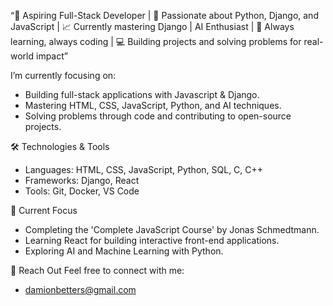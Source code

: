 “🔹 Aspiring Full-Stack Developer | 🚀 Passionate about Python, Django, and JavaScript | 📈 Currently mastering Django | AI Enthusiast | 🌱 Always learning, always coding | 💻 Building projects and solving problems for real-world impact”

I’m currently focusing on:
- Building full-stack applications with Javascript & Django.
- Mastering HTML, CSS, JavaScript, Python, and AI techniques.
- Solving problems through code and contributing to open-source projects.

🛠️ Technologies & Tools
- Languages: HTML, CSS, JavaScript, Python, SQL, C, C++
- Frameworks: Django, React
- Tools: Git, Docker, VS Code

🌱 Current Focus
- Completing the 'Complete JavaScript Course' by Jonas Schmedtmann.
- Learning React for building interactive front-end applications.
- Exploring AI and Machine Learning with Python.

💬 Reach Out
Feel free to connect with me:
- damionbetters@gmail.com
